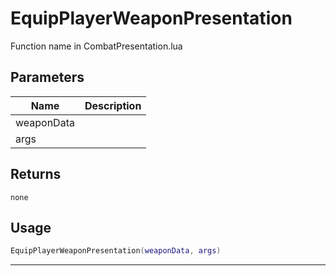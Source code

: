 # EquipPlayerWeaponPresentation

Function name in CombatPresentation.lua

## Parameters

| Name       | Description |
| ---------- | ----------- |
| weaponData |             |
| args       |             |

## Returns

`none`

## Usage

```lua
EquipPlayerWeaponPresentation(weaponData, args)
```

---
